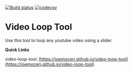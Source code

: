 [![Build status](https://ci.appveyor.com/api/projects/status/b4vrqup60wdofbc6?svg=true)](https://ci.appveyor.com/project/joemoceri/video-loop-tool) [![codecov](https://codecov.io/gh/joemoceri/video-loop-tool/branch/main/graph/badge.svg?token=WJM8HMZGP5)](https://codecov.io/gh/joemoceri/video-loop-tool)

# Video Loop Tool

Use this tool to loop any youtube video using a slider.

**Quick Links**

video-loop-tool: [https://joemoceri.github.io/video-loop-tool](https://joemoceri.github.io/video-loop-tool)
